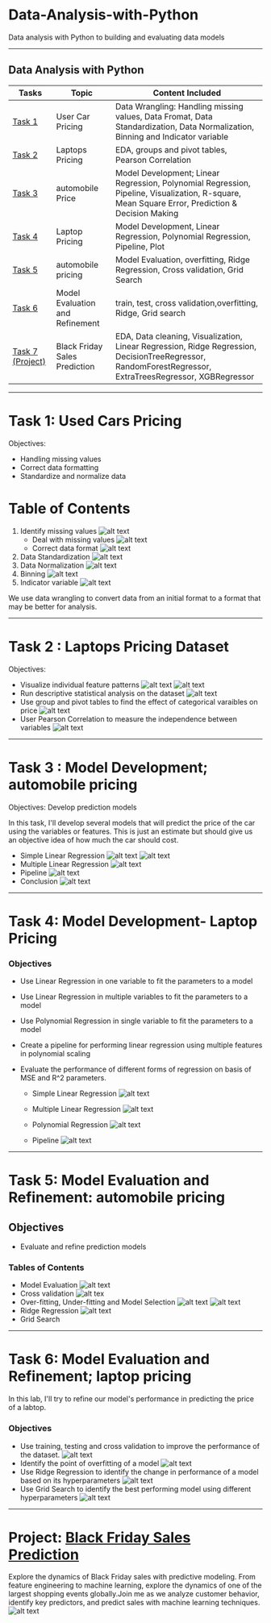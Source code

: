 # Data-Analysis-with-Python
 Data analysis with Python to building and evaluating data models


--------------------------------------------------------------------------------
## Data Analysis with Python

Tasks          | Topic       | Content Included
-------------- | ------------|-------------------
[Task 1](https://github.com/Aayush-Basnet/Data-Analysis-with-Python/blob/main/Task%201%20Used%20Car%20Pricing/Used_Car_Pricing.ipynb)      | User Car Pricing  | Data Wrangling: Handling missing values, Data Fromat, Data Standardization, Data Normalization, Binning and Indicator variable
[Task 2](https://github.com/Aayush-Basnet/Data-Analysis-with-Python/blob/main/Task%202%20EDA%20Laptops%20Pricing%20Dataset/EDA-%20Laptops%20Pricing%20Dataset.ipynb)     | Laptops Pricing  | EDA, groups and pivot tables, Pearson Correlation
[Task 3](https://github.com/Aayush-Basnet/Data-Analysis-with-Python/blob/main/Task%203%20Model%20Development%20Car%20Pricing/Model%20Development_automobile.ipynb)     | automobile Price  | Model Development; Linear Regression, Polynomial Regression, Pipeline, Visualization, R-square, Mean Square Error, Prediction & Decision Making
[Task 4](https://github.com/Aayush-Basnet/Data-Analysis-with-Python/blob/main/Task%204%20Model%20Development%20Laptop%20Pricing/model_development_laptopspricing.ipynb)   | Laptop Pricing   | Model Development, Linear Regression, Polynomial Regression, Pipeline, Plot
[Task 5](https://github.com/Aayush-Basnet/Data-Analysis-with-Python/tree/main/Task%205%20Model%20Evaluation%20automobile%20pricing)    | automobile pricing  | Model Evaluation, overfitting, Ridge Regression, Cross validation, Grid Search 
[Task 6](https://github.com/Aayush-Basnet/Data-Analysis-with-Python/blob/main/Task%206%20Model%20Evaluation%20laptop%20pricing/model_evaluation_laptop_pricing.ipynb)  | Model Evaluation and Refinement   | train, test, cross validation,overfitting, Ridge, Grid search
[Task 7 (Project)](https://github.com/Aayush-Basnet/Black-Friday-Sales-Prediction/tree/main/Black%20Friday%20Sales%20Prediction)  | Black Friday Sales Prediction  | EDA, Data cleaning, Visualization, Linear Regression, Ridge Regression, DecisionTreeRegressor, RandomForestRegressor, ExtraTreesRegressor, XGBRegressor 
-----------------------------------------------------------------------------------------------------
# Task 1: Used Cars Pricing

Objectives:
* Handling missing values
* Correct data formatting
* Standardize and normalize data

# Table of Contents
1. Identify missing values
   ![alt text](https://github.com/Aayush-Basnet/Data-Analysis-with-Python/blob/fa1a25d97dce2563248c2b6fe73bced16978e8f4/Image/missing%20value%201.1.png)
   * Deal with missing values
   ![alt text](https://github.com/Aayush-Basnet/Data-Analysis-with-Python/blob/fa1a25d97dce2563248c2b6fe73bced16978e8f4/Image/missing%20value%201.2.png)
   * Correct data format
   ![alt text](https://github.com/Aayush-Basnet/Data-Analysis-with-Python/blob/fa1a25d97dce2563248c2b6fe73bced16978e8f4/Image/missing%20vaule%201.3.png)
3. Data Standardization
   ![alt text](https://github.com/Aayush-Basnet/Data-Analysis-with-Python/blob/fa1a25d97dce2563248c2b6fe73bced16978e8f4/Image/standardization.png)
4. Data Normalization
   ![alt text](https://github.com/Aayush-Basnet/Data-Analysis-with-Python/blob/fa1a25d97dce2563248c2b6fe73bced16978e8f4/Image/normalization.png)
5. Binning
  ![alt text](https://github.com/Aayush-Basnet/Data-Analysis-with-Python/blob/fa1a25d97dce2563248c2b6fe73bced16978e8f4/Image/bining%201.2.png)
6. Indicator variable
 ![alt text](https://github.com/Aayush-Basnet/Data-Analysis-with-Python/blob/fa1a25d97dce2563248c2b6fe73bced16978e8f4/Image/Indicator%20variable_%20dummies.png) 

We use data wrangling to convert data from an initial format to a format that may be better for analysis.

---------------------------------------------------------------------------

# Task 2 : Laptops Pricing Dataset

Objectives:
* Visualize individual feature patterns
   ![alt text](https://github.com/Aayush-Basnet/Data-Analysis-with-Python/blob/2712f63f0ba818bdd826a8c227f8a803eaf88798/Image/regplot.png)
   ![alt text](https://github.com/Aayush-Basnet/Data-Analysis-with-Python/blob/2712f63f0ba818bdd826a8c227f8a803eaf88798/Image/boxplot.png)
* Run descriptive statistical analysis on the dataset
  ![alt text](https://github.com/Aayush-Basnet/Data-Analysis-with-Python/blob/2712f63f0ba818bdd826a8c227f8a803eaf88798/Image/description.png)
* Use group and pivot tables to find the effect of categorical varaibles on price
  ![alt text](https://github.com/Aayush-Basnet/Data-Analysis-with-Python/blob/2712f63f0ba818bdd826a8c227f8a803eaf88798/Image/group%20and%20pivot%20table.png)
* User Pearson Correlation to measure the independence between variables
  ![alt text](https://github.com/Aayush-Basnet/Data-Analysis-with-Python/blob/2712f63f0ba818bdd826a8c227f8a803eaf88798/Image/Pearsonlaw.png)

----------------------------------------------------------------------------------------------------------------------------------------------

# Task 3 : Model Development; automobile pricing

Objectives: 
Develop prediction models

In this task, I'll develop several models that will predict the price of the car using the variables or features. This is just an estimate but should give us an objective idea of how much the car should cost.

* Simple Linear Regression
  ![alt text](https://github.com/Aayush-Basnet/Data-Analysis-with-Python/blob/a9f42b7faee1f3ba4a4ce3aa29b1c6cf17ea2b71/Image/Task%203_LinearRegression.png)
  ![alt text](https://github.com/Aayush-Basnet/Data-Analysis-with-Python/blob/a9f42b7faee1f3ba4a4ce3aa29b1c6cf17ea2b71/Image/Task%203_ResidualPlot.png)
* Multiple Linear Regression
  ![alt text](https://github.com/Aayush-Basnet/Data-Analysis-with-Python/blob/a9f42b7faee1f3ba4a4ce3aa29b1c6cf17ea2b71/Image/Task%203_DistributionPlot.png)
* Pipeline
  ![alt text](https://github.com/Aayush-Basnet/Data-Analysis-with-Python/blob/a9f42b7faee1f3ba4a4ce3aa29b1c6cf17ea2b71/Image/Task%203_Pipeline.png)
* Conclusion
 ![alt text](https://github.com/Aayush-Basnet/Data-Analysis-with-Python/blob/a9f42b7faee1f3ba4a4ce3aa29b1c6cf17ea2b71/Image/Task%203_Conclusion.png)


------------------------------------------------------------------------------------

# Task 4: Model Development- Laptop Pricing

### Objectives
* Use Linear Regression in one variable to fit the parameters to a model
* Use Linear Regression in multiple variables to fit the parameters to a model
* Use Polynomial Regression in single variable to fit the parameters to a model
* Create a pipeline for performing linear regression using multiple features in polynomial scaling
* Evaluate the performance of different forms of regression on basis of MSE and R^2 parameters.

  * Simple Linear Regression
 ![alt text](https://github.com/Aayush-Basnet/Data-Analysis-with-Python/blob/0f2202fd2504687b2243169b79fd0786193d04ac/Image/Task4_slr.png)

  * Multiple Linear Regression
 ![alt text](https://github.com/Aayush-Basnet/Data-Analysis-with-Python/blob/0f2202fd2504687b2243169b79fd0786193d04ac/Image/Task4_mlr.png)

  * Polynomial Regression
 ![alt text](https://github.com/Aayush-Basnet/Data-Analysis-with-Python/blob/0f2202fd2504687b2243169b79fd0786193d04ac/Image/Task4_polyregression.png)

  * Pipeline
    ![alt text](https://github.com/Aayush-Basnet/Data-Analysis-with-Python/blob/0f2202fd2504687b2243169b79fd0786193d04ac/Image/Task4_pipeline.png)


--------------------------------------------------------------------------------------------------------------------------------------

# Task 5: Model Evaluation and Refinement: automobile pricing

## Objectives
* Evaluate and refine prediction models

### Tables of Contents

 * Model Evaluation
   ![alt text](https://github.com/Aayush-Basnet/Data-Analysis-with-Python/blob/4c58e2824267a28b9fa33d9de6d6cdcef2b0beb3/Image/Task%205%20train_test.png)
 * Cross validation
   ![alt tex](https://github.com/Aayush-Basnet/Data-Analysis-with-Python/blob/4c58e2824267a28b9fa33d9de6d6cdcef2b0beb3/Image/Task%205%20cross%20validation.png)
 * Over-fitting, Under-fitting and Model Selection
   ![alt text](https://github.com/Aayush-Basnet/Data-Analysis-with-Python/blob/4c58e2824267a28b9fa33d9de6d6cdcef2b0beb3/Image/Task%205%20overfitting.png)
   ![alt text](https://github.com/Aayush-Basnet/Data-Analysis-with-Python/blob/4c58e2824267a28b9fa33d9de6d6cdcef2b0beb3/Image/Task%205%20overfitting%20figure.png)
 * Ridge Regression
   ![alt text](https://github.com/Aayush-Basnet/Data-Analysis-with-Python/blob/4c58e2824267a28b9fa33d9de6d6cdcef2b0beb3/Image/Task%205%20Ridge.png)
 * Grid Search

-----------------------------------------------------------------------------------------------------------------------------------------------------------------

# Task 6: Model Evaluation and Refinement; laptop pricing

In this lab, I'll try to refine our model's performance in predicting the price of a labtop.

### Objectives
  * Use training, testing and cross validation to improve the performance of the dataset.
    ![alt text](https://github.com/Aayush-Basnet/Data-Analysis-with-Python/blob/a10eeb54c1d3d4abb333aeef09d4d35f048fcf3b/Image/Task%206%20train_test.png)
  * Identify the point of overfitting of a model
    ![alt text](https://github.com/Aayush-Basnet/Data-Analysis-with-Python/blob/a10eeb54c1d3d4abb333aeef09d4d35f048fcf3b/Image/Task%206%20r2%20score.png)
  * Use Ridge Regression to identify the change in performance of a model based on its hyperparameters
    ![alt text](https://github.com/Aayush-Basnet/Data-Analysis-with-Python/blob/a10eeb54c1d3d4abb333aeef09d4d35f048fcf3b/Image/Task%206%20Ridge%20Regression.png)
  * Use Grid Search to identify the best performing model using different hyperparameters
    ![alt text](https://github.com/Aayush-Basnet/Data-Analysis-with-Python/blob/a10eeb54c1d3d4abb333aeef09d4d35f048fcf3b/Image/Task%206%20Grid%20Search.png)

--------------------------------------------------------------------------------------------------------------------------------------------------------------

# Project: [Black Friday Sales Prediction](https://github.com/Aayush-Basnet/Data-Analysis-with-Python/tree/main/Black%20Friday%20Sales%20Prediction)

Explore the dynamics of Black Friday sales with predictive modeling. From feature engineering to machine learning, explore the dynamics of one of the largest shopping events globally.Join me as we analyze customer behavior, identify key predictors, and predict sales with machine learning techniques.
![alt text](https://github.com/Aayush-Basnet/Data-Analysis-with-Python/blob/e43be7ef400fa94435573c3bdb45cc94eb4da75d/Image/black%20friday.png)
